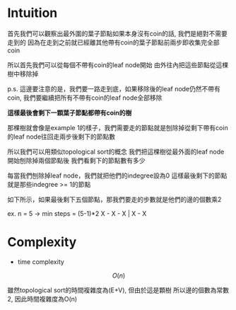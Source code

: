 # Intuition

首先我們可以觀察出最外圍的葉子節點如果本身沒有coin的話, 我們是絕對不需要走到的
因為在走到之前就已經離其他帶有coin的葉子節點前兩步即收集完全部coin

所以首先我們可以從每個不帶有coin的leaf node開始
由外往內把這些節點從這棵樹中移除掉

p.s. 這邊要注意的是，我們要一路走到底，如果移除後的leaf node仍然不帶有coin, 我們要繼續把所有不帶有coin的leaf node全部移除

**這樣最後會剩下一顆葉子節點都帶有coin的樹**

那棵樹就會像是example 1的樣子，我們需要走的節點就是刨除掉從剩下帶有coin的leaf node往回走兩步後剩下的節點數

所以我們可以用類似topological sort的概念
我們把這棵樹從最外面的leaf node開始刨除掉兩個節點後
我們看剩下的節點數有多少

每當我們刨除掉leaf node，我們就把他們的indegree設為0
這樣最後剩下的節點就是那些indegree >= 1的節點

如下所示，如果最後剩下五個節點，那我們要走的步數就是他們的邊的個數乘2

ex. n = 5 -> min steps = (5-1)*2
X - X - X
        |
    X - X
        

# Complexity

- time complexity

$$O(n)$$

雖然topological sort的時間複雜度為(E+V), 但由於這是顆樹
所以邊的個數為常數2, 因此時間複雜度為O(n)